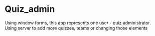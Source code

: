 # Quiz_admin
Using window forms, this app represents one user - quiz administrator. Using server to add more quizzes, teams or changing those elements
